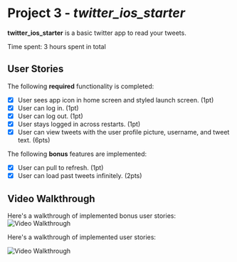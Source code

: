 # Project 3 - *twitter_ios_starter*

**twitter_ios_starter** is a basic twitter app to read your tweets.

Time spent: 3 hours spent in total

## User Stories

The following **required** functionality is completed:

- [x] User sees app icon in home screen and styled launch screen. (1pt)
- [x] User can log in. (1pt)
- [x] User can log out. (1pt)
- [x] User stays logged in across restarts. (1pt)
- [x] User can view tweets with the user profile picture, username, and tweet text. (6pts)

The following **bonus** features are implemented:

- [x] User can pull to refresh. (1pt)
- [x] User can load past tweets infinitely. (2pts)

## Video Walkthrough
Here's a walkthrough of implemented bonus user stories:
<img src='http://g.recordit.co/SYsWjVynUf.gif' title='Video Walkthrough' width='' alt='Video Walkthrough' />


Here's a walkthrough of implemented user stories:

<img src='http://g.recordit.co/pOaHgeD7ld.gif' title='Video Walkthrough' width='' alt='Video Walkthrough' />

